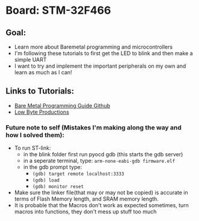 # Board: STM-32F466

## Goal:

- Learn more about Baremetal programming and microcontrollers
- I'm following these tutorials to first get the LED to blink and then make a simple UART
- I want to try and implement the important peripherals on my own and learn as much as I can!

## Links to Tutorials:

- [Bare Metal Programming Guide Github](https://github.com/cpq/bare-metal-programming-guide?tab=readme-ov-file)
- [Low Byte Productions](https://www.youtube.com/watch?v=06ICtJjPKlA&list=PLP29wDx6QmW7HaCrRydOnxcy8QmW0SNdQ&index=2)

### Future note to self (Mistakes I'm making along the way and how I solved them):

- To run ST-link:
  - in the blink folder first run pyocd gdb (this starts the gdb server)
  - in a seperate terminal, type: `arm-none-eabi-gdb firmware.elf`
  - in the gdb prompt type:
    - `(gdb) target remote localhost:3333`
    - `(gdb) load`
    - `(gdb) monitor reset`
- Make sure the linker file(that may or may not be copied) is accurate in terms of Flash Memory length, and SRAM memory length. 
- It is probable that the Macros don't work as expected sometimes, turn macros into functions, they don't mess up stuff too much

